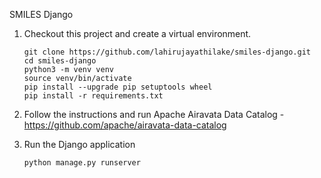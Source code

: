 SMILES Django

1.  Checkout this project and create a virtual environment.

    ```
    git clone https://github.com/lahirujayathilake/smiles-django.git
    cd smiles-django
    python3 -m venv venv
    source venv/bin/activate
    pip install --upgrade pip setuptools wheel
    pip install -r requirements.txt
    ```

2.  Follow the instructions and run Apache Airavata Data Catalog - https://github.com/apache/airavata-data-catalog

3.  Run the Django application

    ```
    python manage.py runserver
    ```